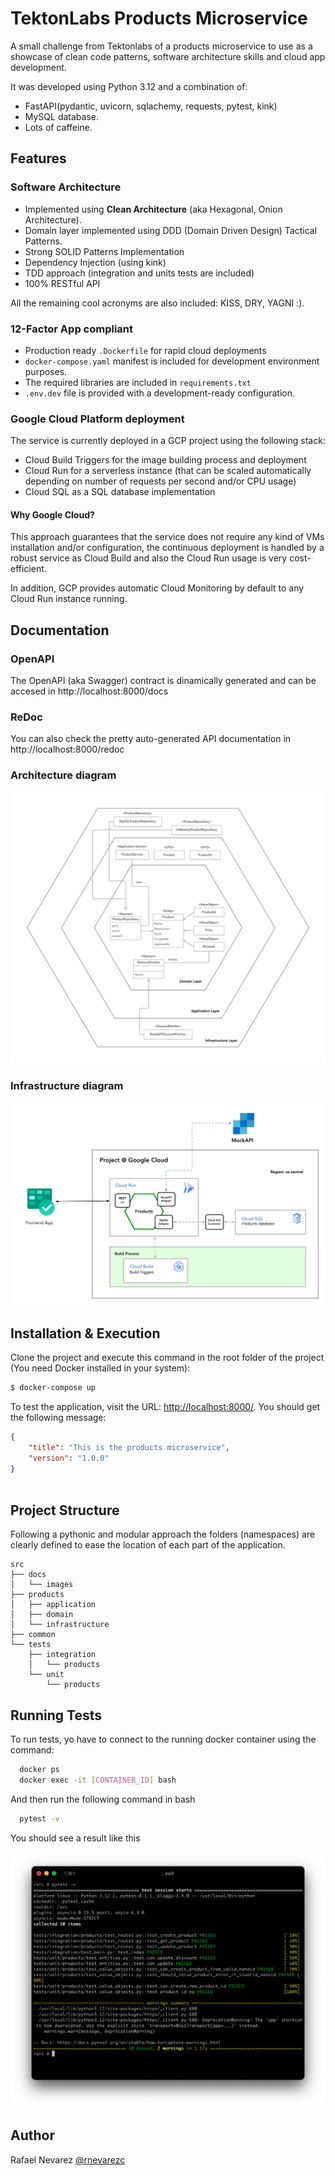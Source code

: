 # TektonLabs Products Microservice

A small challenge from Tektonlabs of a products microservice to use as a showcase of clean code patterns, software architecture skills and cloud app development.

It was developed using Python 3.12 and a combination of:

- FastAPI(pydantic, uvicorn, sqlachemy, requests, pytest, kink) 
- MySQL database. 
- Lots of caffeine.


## Features

### Software Architecture
- Implemented using **Clean Architecture** (aka Hexagonal, Onion Architecture).
- Domain layer implemented using DDD (Domain Driven Design) Tactical Patterns.
- Strong SOLID Patterns Implementation
- Dependency Injection (using kink)
- TDD approach (integration and units tests are included)
- 100% RESTful API

All the remaining cool acronyms are also included: KISS, DRY, YAGNI :).

### 12-Factor App compliant
- Production ready ```.Dockerfile``` for rapid cloud deployments
- ```docker-compose.yaml``` manifest is included for development environment purposes.
- The required libraries are included in ```requirements.txt```
- ```.env.dev``` file is provided with a development-ready configuration.

### Google Cloud Platform deployment
The service is currently deployed in a GCP project using the following stack: 
- Cloud Build Triggers for the image building process and deployment 
- Cloud Run for a serverless instance (that can be scaled automatically depending on number of requests per second and/or CPU usage)
- Cloud SQL as a SQL database implementation

#### Why Google Cloud?

This approach guarantees that the service does not require any kind of VMs installation and/or configuration, the continuous deployment is handled by a robust service as Cloud Build and also the Cloud Run usage is very cost-efficient.

In addition, GCP provides automatic Cloud Monitoring by default to any Cloud Run instance running.

## Documentation

### OpenAPI 
The OpenAPI (aka Swagger) contract is dinamically generated and can be accesed in http://localhost:8000/docs

### ReDoc
You can also check the pretty auto-generated API documentation in http://localhost:8000/redoc

### Architecture diagram

![Architecture diagram](./docs/images/service-architecture-diagram.jpg)

### Infrastructure diagram

![Architecture diagram](./docs/images/service-infrastructure-diagram.jpg) 


## Installation & Execution

Clone the project and execute this command in the root folder of the project (You need Docker installed in your system):

```bash
$ docker-compose up
```

To test the application, visit the URL: [http://localhost:8000/](http://localhost:8000/). You should get the following message:

```json
{
    "title": "This is the products microservice",
    "version": "1.0.0"
}
  
```
    
## Project Structure

Following a pythonic and modular approach the folders (namespaces) are clearly defined to ease the location of each part of the application.
```tree
src
├── docs
│   └── images
├── products
│   ├── application
│   ├── domain
│   └── infrastructure
├── common
└── tests
    ├── integration
    │   └── products
    └── unit
        └── products
```


## Running Tests

To run tests, yo have to connect to the running docker container using the command:

```bash
  docker ps
  docker exec -it [CONTAINER_ID] bash
```

And then run the following command in bash

```bash
  pytest -v
```

You should see a result like this

![Architecture diagram](./docs/images/pytest-execution-screenshot.png)

## Author

Rafael Nevarez [@rnevarezc](https://www.github.com/rnevarezc)

